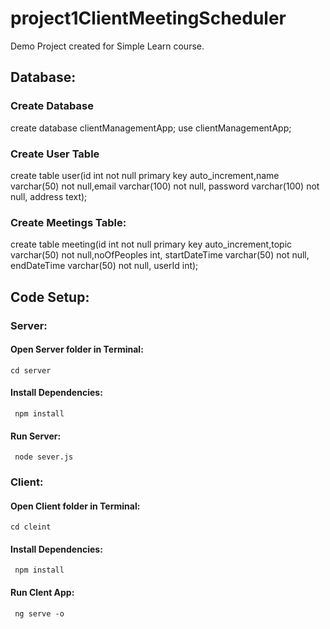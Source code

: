 # project1ClientMeetingScheduler
Demo Project created for Simple Learn course. 
## Database:
### Create Database
create database clientManagementApp;
use clientManagementApp;
### Create User Table
create table user(id int not null primary key auto_increment,name varchar(50) not null,email varchar(100) not null,  password varchar(100) not null, address text);
### Create Meetings Table:
create table meeting(id int not null primary key auto_increment,topic varchar(50) not null,noOfPeoples int, startDateTime varchar(50) not null,  endDateTime varchar(50) not null, userId int);
 
## Code Setup:
   ### Server: 
   #### Open Server folder in Terminal:
    cd server
   #### Install Dependencies:
     npm install
   #### Run Server:
     node sever.js

### Client:
#### Open Client folder in Terminal:
    cd cleint
#### Install Dependencies:
     npm install
#### Run Clent App:
     ng serve -o
